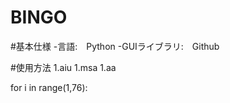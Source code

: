 # BINGO

#基本仕様
-言語:　Python
-GUIライブラリ:　Github

#使用方法
1.aiu
1.msa
1.aa


for i in range(1,76):
  










